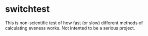 # switchtest
This is non-scientific test of how fast (or slow) different methods of calculating eveness works. Not intented to be a serious project.
